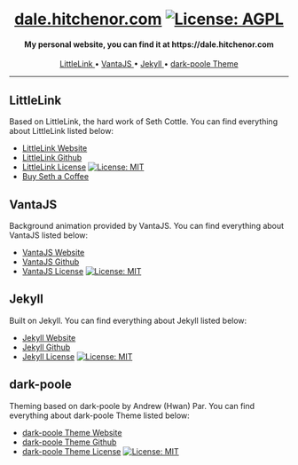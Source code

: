 <h1 align="center">
  <br>
  <a href="https://github.com/dhitchenor/dale.hitchenor.com">dale.hitchenor.com</a>
  <a href="https://opensource.org/license/agpl-v3"><img alt="License: AGPL" src="https://img.shields.io/badge/License-AGPL-green.svg"></a>
</h1>

<h4 align="center">My personal website, you can find it at https://dale.hitchenor.com</h4>

<p align="center">
  <a href="#littlelink">LittleLink </a> •
  <a href="#vantajs">VantaJS </a> •
  <a href="#jekyll">Jekyll </a> •
  <a href="#dark-poole">dark-poole Theme </a>
</p>

---

## LittleLink
Based on LittleLink, the hard work of Seth Cottle. You can find everything about LittleLink listed below:
- [LittleLink Website](https://littlelink.io/ "LittleLink Website")
- [LittleLink Github](https://github.com/sethcottle/littlelink/ "LittleLink Github")
- [LittleLink License](https://github.com/sethcottle/littlelink/blob/main/LICENSE.md "LittleLink License ") <a href="https://opensource.org/license/MIT"><img alt="License: MIT" src="https://img.shields.io/badge/License-MIT-green.svg"></a>
- [Buy Seth a Coffee](https://buymeacoffee.com/seth "Buy Seth a Coffee")

## VantaJS
Background animation provided by VantaJS. You can find everything about VantaJS listed below:
- [VantaJS Website](https://www.vantajs.com/ "VantaJS Homepage")
- [VantaJS Github](https://github.com/tengbao/vanta "VantaJS Github")
- [VantaJS License](https://github.com/tengbao/vanta/blob/master/LICENSE.md "VantaJS License ") <a href="https://opensource.org/license/MIT"><img alt="License: MIT" src="https://img.shields.io/badge/License-MIT-green.svg"></a>

## Jekyll
Built on Jekyll. You can find everything about Jekyll listed below:
- [Jekyll Website](https://jekyllrb.com/ "Jekyll Website")
- [Jekyll Github](https://github.com/jekyll/jekyll "Jekyll Github")
- [Jekyll License](https://github.com/jekyll/jekyll/blob/master/LICENSE "Jekyll License") <a href="https://opensource.org/license/MIT"><img alt="License: MIT" src="https://img.shields.io/badge/License-MIT-green.svg"></a>

## dark-poole
Theming based on dark-poole by Andrew (Hwan) Par. You can find everything about dark-poole Theme listed below:
- [dark-poole Theme Website](https://hw4n.com/dark-poole/ "Jekyll Garden Theme Homepage")
- [dark-poole Theme Github](https://github.com/andrewhwanpark/dark-poole "dark-poole Theme Github")
- [dark-poole Theme License](https://github.com/andrewhwanpark/dark-poole/blob/master/LICENSE.md "dark-poole Theme License") <a href="https://opensource.org/license/MIT"><img alt="License: MIT" src="https://img.shields.io/badge/License-MIT-green.svg"></a>
